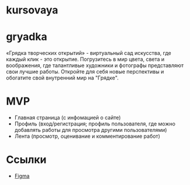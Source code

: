 # kursovaya

# gryadka

«‎Грядка творческих открытий» - виртуальный сад искусства, где каждый клик - это открытие. Погрузитесь в мир цвета, света и воображения, где талантливые художники и фотографы представляют свои лучшие работы. Откройте для себя новые перспективы и обогатите свой внутренний мир на "Грядке".

# MVP
- Главная страница (с  инфомацией о сайте)
- Профиль (вход/регистрация; профиль пользователя, где можно добавлять работы для просмотра другими пользователями)
- Лента (просмотр, оценивание и комментирование работ)

# Ссылки
- [Figma](https://www.figma.com/file/8cBHNLj1cxte9VNxPb8H97/%D0%BA%D1%83%D1%80%D1%81%D0%BE%D0%B2%D0%B0%D1%8F?type=design&node-id=0%3A1&mode=design&t=KzLfGBeRMz60O86Q-1)
‎
